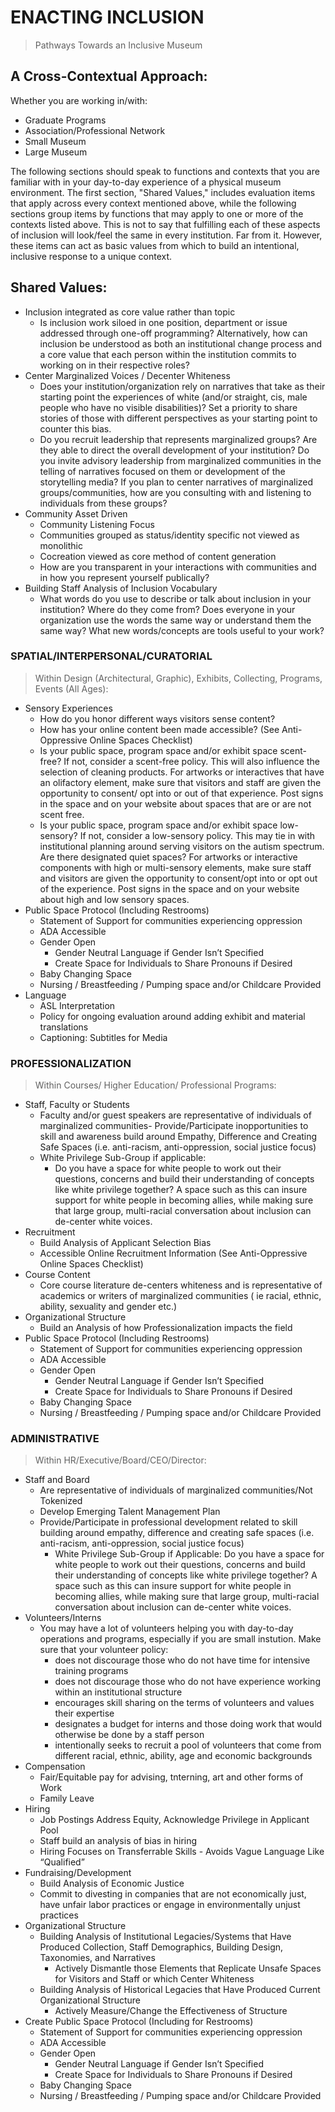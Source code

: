 # ENACTING INCLUSION
> Pathways Towards an Inclusive Museum

## A Cross-Contextual Approach:

Whether you are working in/with:
- Graduate Programs
- Association/Professional Network
- Small Museum
- Large Museum

The following sections should speak to functions and contexts that you are
familiar with in your day-to-day experience of a physical museum environment. 
The first section, "Shared Values," includes evaluation items that apply across every context 
mentioned above, while the following sections group items by functions that 
may apply to one or more of the contexts listed above. 
This is not to say that fulfilling each of these aspects of inclusion
will look/feel the same in every institution. Far from it. However, these items
can act as basic values from which to build an intentional, inclusive response
to a unique context.

## Shared Values:

- Inclusion integrated as core value rather than topic
  - Is inclusion work siloed in one position, department or issue addressed through
    one-off programming? Alternatively, how can inclusion be understood as both an
    institutional change process and a core value that each person within the
    institution commits to working on in their respective roles?
- Center Marginalized Voices / Decenter Whiteness
  - Does your institution/organization rely on narratives that take as their
    starting point the experiences of white (and/or straight, cis, male people who
    have no visible disabilities)? Set a priority to share stories of those with
    different perspectives as your starting point to counter this bias.
  - Do you recruit leadership that represents marginalized groups? Are they able to
    direct the overall development of your institution? Do you invite advisory
    leadership from marginalized communities in the telling of narratives focused on
    them or development of the storytelling media? If you plan to center narratives
    of marginalized groups/communities, how are you consulting with and listening to
    individuals from these groups?
- Community Asset Driven
  - Community Listening Focus
  - Communities grouped as status/identity specific not viewed as monolithic
  - Cocreation viewed as core method of content generation
  - How are you transparent in your interactions with communities and in how you represent yourself publically?
- Building Staff Analysis of Inclusion Vocabulary
  - What words do you use to describe or talk about inclusion in your institution?
    Where do they come from? Does everyone in your organization use the words the
    same way or understand them the same way? What new words/concepts are tools
    useful to your work? 

### SPATIAL/INTERPERSONAL/CURATORIAL
> Within Design (Architectural, Graphic), Exhibits, Collecting, Programs, Events (All Ages):

- Sensory Experiences
  - How do you honor different ways visitors sense content? 
  - How has your online content been made accessible? (See Anti-Oppressive Online Spaces Checklist)
  - Is your public space, program space and/or exhibit space scent-free? If not,
    consider a scent-free policy. This will also influence the selection of cleaning
    products. For artworks or interactives that have an olifactory element, make
    sure that visitors and staff are given the opportunity to consent/ opt into or
    out of that experience. Post signs in the space and on your website about 
    spaces that are or are not scent free.
   - Is your public space, program space and/or exhibit space low-sensory? If not,
    consider a low-sensory policy. This may tie in with institutional planning around
    serving visitors on the autism spectrum. Are there designated quiet spaces? 
    For artworks or interactive components with high or multi-sensory elements, 
    make sure staff and visitors are given the opportunity to consent/opt into or opt 
    out of the experience. Post signs in the space and on your website about high and low sensory spaces.
- Public Space Protocol (Including Restrooms)
  - Statement of Support for communities experiencing oppression
  - ADA Accessible
  - Gender Open
    - Gender Neutral Language if Gender Isn’t Specified
    - Create Space for Individuals to Share Pronouns if Desired
  - Baby Changing Space
  - Nursing / Breastfeeding / Pumping space and/or Childcare Provided
 - Language 
   - ASL Interpretation
   - Policy for ongoing evaluation around adding exhibit and material translations
   - Captioning: Subtitles for Media

### PROFESSIONALIZATION
> Within Courses/ Higher Education/ Professional Programs:

- Staff, Faculty or Students
  - Faculty and/or guest speakers are representative of individuals of marginalized
  communities- Provide/Participate inopportunities to skill and awareness build around Empathy, 
  Difference and Creating Safe Spaces (i.e. anti-racism, anti-oppression, social justice focus)
  - White Privilege Sub-Group if applicable: 
    - Do you have a space for white people to work out their questions, concerns and
      build their understanding of concepts like white privilege together? A space
      such as this can insure support for white people in becoming allies, while
      making sure that large group, multi-racial conversation about inclusion can
      de-center white voices.
- Recruitment
  - Build Analysis of Applicant Selection Bias
  - Accessible Online Recruitment Information (See Anti-Oppressive Online Spaces Checklist)
- Course Content
  - Core course literature de-centers whiteness and is representative of academics
  or writers of marginalized communities ( ie racial, ethnic, ability, sexuality
  and gender etc.)
- Organizational Structure
  - Build an Analysis of how Professionalization impacts the field
- Public Space Protocol (Including Restrooms)
   - Statement of Support for communities experiencing oppression
   - ADA Accessible
   - Gender Open
     - Gender Neutral Language if Gender Isn’t Specified
     - Create Space for Individuals to Share Pronouns if Desired
  - Baby Changing Space
  - Nursing / Breastfeeding / Pumping space and/or Childcare Provided

### ADMINISTRATIVE
> Within HR/Executive/Board/CEO/Director:

- Staff and Board 
  - Are representative of individuals of marginalized communities/Not Tokenized
  - Develop Emerging Talent Management Plan
  - Provide/Participate in professional development related to
  skill building around empathy, difference and creating safe spaces
  (i.e. anti-racism, anti-oppression, social justice focus)
     - White Privilege Sub-Group if Applicable: 
      Do you have a space for white people to work out their questions, concerns and
      build their understanding of concepts like white privilege together? A space
      such as this can insure support for white people in becoming allies, while
      making sure that large group, multi-racial conversation about inclusion can
      de-center white voices.
- Volunteers/Interns
  - You may have a lot of volunteers helping you with day-to-day operations and programs, 
  especially if you are small instution. Make sure that your volunteer policy:
    - does not discourage those who do not have time for intensive training programs
    - does not discourage those who do not have experience working within an institutional structure
    - encourages skill sharing on the terms of volunteers and values their expertise
    - designates a budget for interns and those doing work that would otherwise be done by a staff person
    - intentionally seeks to recruit a pool of volunteers that come from different racial, ethnic, ability, age and economic backgrounds
- Compensation 
  - Fair/Equitable pay for advising, tnterning, art and other forms of Work
  - Family Leave
- Hiring
  - Job Postings Address Equity, Acknowledge Privilege in Applicant Pool
  - Staff build an analysis of bias in hiring
  - Hiring Focuses on Transferrable Skills - Avoids Vague Language Like “Qualified”
- Fundraising/Development
  - Build Analysis of Economic Justice
  - Commit to divesting in companies that are not economically just, have unfair labor 
  practices or engage in environmentally unjust practices
- Organizational Structure
  - Building Analysis of Institutional Legacies/Systems that Have Produced
  Collection, Staff Demographics, Building Design, Taxonomies, and Narratives
    - Actively Dismantle those Elements that Replicate Unsafe Spaces for Visitors and
    Staff or which Center Whiteness
  - Building Analysis of Historical Legacies that Have Produced Current
    Organizational Structure
    - Actively Measure/Change the Effectiveness of Structure
- Create Public Space Protocol (Including for Restrooms)
   - Statement of Support for communities experiencing oppression
   - ADA Accessible
   - Gender Open
     - Gender Neutral Language if Gender Isn’t Specified
     - Create Space for Individuals to Share Pronouns if Desired
  - Baby Changing Space
  - Nursing / Breastfeeding / Pumping space and/or Childcare Provided
